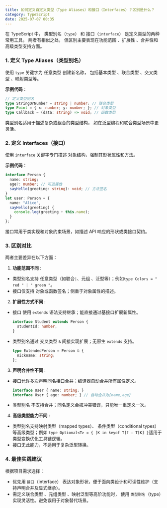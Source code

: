 ```yaml
---
title: 如何定义自定义类型（Type Aliases）和接口（Interfaces）？区别是什么？
category: TypeScript
date: 2025-07-07 00:35
---
```

在 TypeScript 中， 类型别名（`type`） 和 接口（`interface`） 是定义类型的两种常用工具。 两者有相似之处， 但区别主要表现在功能范围 、扩展性 、合并性和高级类型支持方面。  

### 1. 定义 Type Aliases（类型别名）  
使用 `type` 关键字为 任意类型 创建新名称， 包括基本类型 、联合类型 、交叉类型 、映射类型等。

**示例代码**：

```typescript
// 定义类型别名
type StringOrNumber = string | number; // 联合类型
type Point = { x: number; y: number; }; // 对象类型
type Callback = (data: string) => void; // 函数类型
```

类型别名适用于描述复杂或组合的类型结构， 如在泛型编程和联合类型场景中更灵活。  

### 2. 定义 Interfaces（接口）  
使用 `interface` 关键字专门描述 对象结构，强制其形状属性和方法。

**示例代码**：

```typescript
interface Person {
  name: string;
  age?: number; // 可选属性
  sayHello(greeting: string): void; // 方法签名
}
let user: Person = {
  name: "Alice",
  sayHello(greeting) {
    console.log(greeting + this.name);
  }
};
```

接口常用于类实现和对象约束场景，如描述 API 响应的形状或类接口契约。  

### 3. 区别对比  
两者主要差异在以下方面：

1. **功能范围不同** :  
  - 类型别名支持 任意类型（如联合` | `、元组 、泛型等）；例如` type Colors = " red " | " green " `。  
  - 接口仅支持 对象或函数签名；侧重于对象属性的描述。  

2. **扩展性方式不同** :  
  - 接口 使用 `extends` 语法支持继承；能直接通过基接口扩展新属性。  
    ```typescript
    interface Student extends Person {
      studentId: number;
    }
    ```  
  - 类型别名通过 交叉类型 ` & ` 间接实现扩展；无原生 `extends` 支持。  
    ```typescript
    type ExtendedPerson = Person & {
      nickname: string;
    };
    ```  

3. **声明合并性不同** :  
  - 接口允许多次声明同名接口合并；编译器自动合并所有属性定义。  
    ```typescript
    interface User { name: string; }
    interface User { age: number; } // 自动合并为{name,age}
    ```  
  - 类型别名 不支持合并；同名定义会报冲突错误，只能唯一重定义一次。  

4. **高级类型能力不同** :  
  - 类型别名支持映射类型（mapped types）、 条件类型（conditional types）等高级类型；例如 ` type Optional<T> = { [K in keyof T]? : T[K] } `适用于类型变换优化工具链逻辑。  
  - 接口无此能力，不适用于复杂泛型转换。  

### 4. 最佳实践建议  
根据项目需求选择：

- 优先用 `接口`（interface） 表达对象形状，便于面向类设计和可读性维护（支持声明合并及显式继承）。
- 需定义联合类型 、元组类型 、映射泛型等高阶功能时， 使用 `类型别名`（type）实现灵活性。避免误用于对象替代场景。
